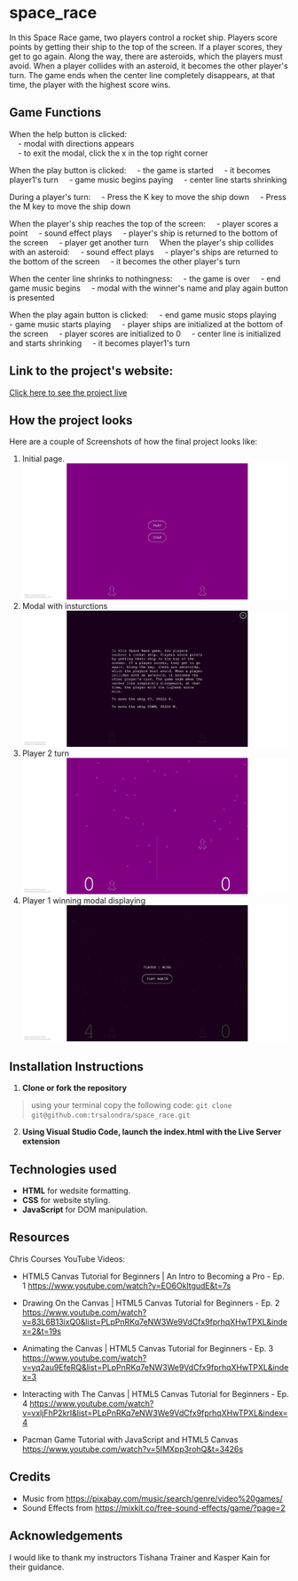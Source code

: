 # space_race
In this Space Race game, two players control a rocket ship. Players score points by getting their ship to the top of the screen. If a player scores, they get to go again. Along the way, there are asteroids, which the players must avoid. When a player collides with an asteroid, it becomes the other player's turn. The game ends when the center line completely disappears, at that time, the player with the highest score wins.


## Game Functions
When the help button is clicked:<br />
    - modal with directions appears  
    - to exit the modal, click the x in the top right corner 

When the play button is clicked:
    - the game is started 
    - it becomes player1's turn
    - game music begins paying
    - center line starts shrinking

During a player's turn:
    - Press the K key to move the ship down 
    - Press the M key to move the ship down

When the player's ship reaches the top of the screen:
    - player scores a point
    - sound effect plays
    - player's ship is returned to the bottom of the screen
    - player get another turn
    
When the player's ship collides with an asteroid:
    - sound effect plays
    - player's ships are returned to the bottom of the screen
    - it becomes the other player's turn 

When the center line shrinks to nothingness:
    - the game is over
    - end game music begins
    - modal with the winner's name and play again button is presented

When the play again button is clicked:
    - end game music stops playing
    - game music starts playing
    - player ships are initialized at the bottom of the screen
    - player scores are initialized to 0
    - center line is initialized and starts shrinking
    - it becomes player1's turn


## Link to the project's website:
[Click here to see the project live](https://trsalondra.github.io/space_race/)


## How the project looks
Here are a couple of Screenshots of how the final project looks like:
1. Initial page.
![readMePic](./images/readMe1.jpg)
2. Modal with insturctions
![readMePic](./images/readMe2.jpg)
3. Player 2 turn
![readMePic](/images/readMe3.jpg)
4. Player 1 winning modal displaying
![readMePic](/images/readMe4.jpg)


## Installation Instructions
1. **Clone or fork the repository**
>using your terminal copy the following code:
> `git clone git@github.com:trsalondra/space_race.git`

2. **Using Visual Studio Code, launch the index.html with the Live Server extension**


## Technologies used
- **HTML** for wedsite formatting.
- **CSS** for website styling.
- **JavaScript** for DOM manipulation.


## Resources
Chris Courses YouTube Videos:
- HTML5 Canvas Tutorial for Beginners | An Intro to Becoming a Pro - Ep. 1 
    https://www.youtube.com/watch?v=EO6OkltgudE&t=7s

- Drawing On the Canvas | HTML5 Canvas Tutorial for Beginners - Ep. 2 
    https://www.youtube.com/watch?v=83L6B13ixQ0&list=PLpPnRKq7eNW3We9VdCfx9fprhqXHwTPXL&index=2&t=19s

- Animating the Canvas | HTML5 Canvas Tutorial for Beginners - Ep. 3 
    https://www.youtube.com/watch?v=yq2au9EfeRQ&list=PLpPnRKq7eNW3We9VdCfx9fprhqXHwTPXL&index=3

- Interacting with The Canvas | HTML5 Canvas Tutorial for Beginners - Ep. 4 
    https://www.youtube.com/watch?v=vxljFhP2krI&list=PLpPnRKq7eNW3We9VdCfx9fprhqXHwTPXL&index=4

- Pacman Game Tutorial with JavaScript and HTML5 Canvas 
    https://www.youtube.com/watch?v=5IMXpp3rohQ&t=3426s


## Credits 
- Music from https://pixabay.com/music/search/genre/video%20games/
- Sound Effects from https://mixkit.co/free-sound-effects/game/?page=2


## Acknowledgements
I would like to thank my instructors Tishana Trainer and Kasper Kain for their guidance.